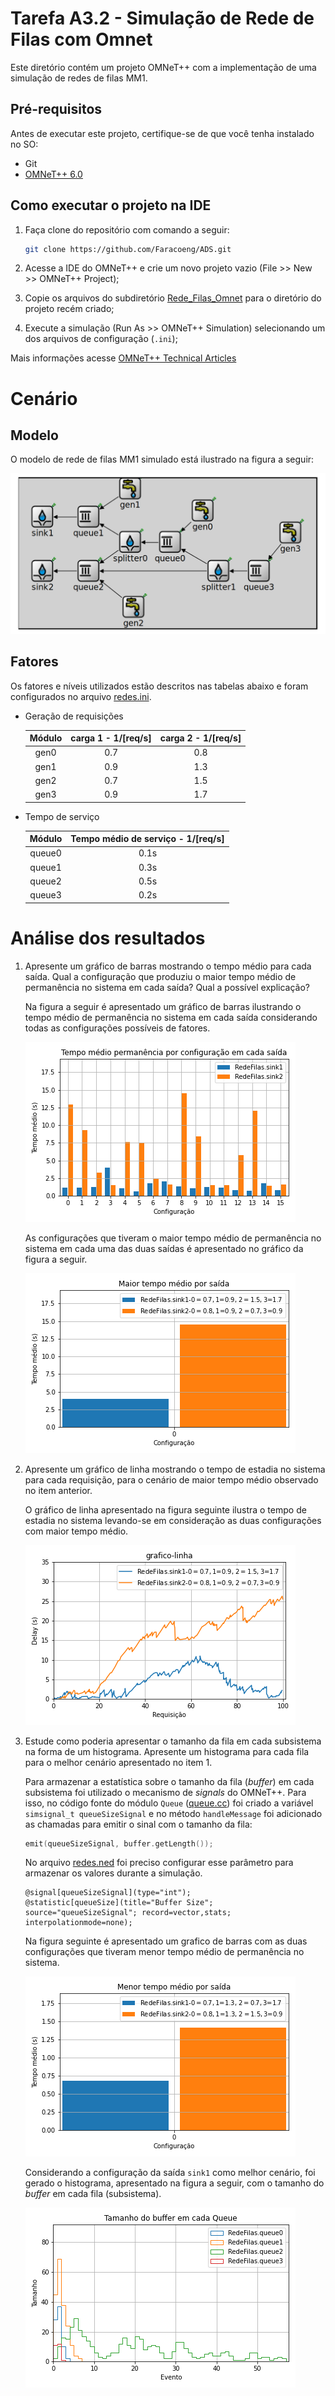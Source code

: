 # Tarefa A3.2 - Simulação de Rede de Filas com Omnet

Este diretório contém um projeto OMNeT++ com a implementação de uma simulação de redes de filas MM1.

## Pré-requisitos

Antes de executar este projeto, certifique-se de que você tenha instalado no SO:

- Git
- [OMNeT++ 6.0](https://doc.omnetpp.org/omnetpp/InstallGuide.pdf)

## Como executar o projeto na IDE

1. Faça clone do repositório com comando a seguir:
      
   ```bash
   git clone https://github.com/Faracoeng/ADS.git
   ```
2. Acesse a IDE do OMNeT++ e crie um novo projeto vazio (File >> New >> OMNeT++ Project);
3. Copie os arquivos do subdiretório [Rede_Filas_Omnet](./) para o diretório do projeto recém criado;
4. Execute a simulação (Run As >> OMNeT++ Simulation) selecionando um dos arquivos de configuração (`.ini`);

Mais informações acesse [OMNeT++ Technical Articles](https://docs.omnetpp.org/)

# Cenário

## Modelo 

O modelo de rede de filas MM1 simulado está ilustrado na figura a seguir:

![1](./figuras/modelo.png)

## Fatores

Os fatores e níveis utilizados estão descritos nas tabelas abaixo e foram configurados no arquivo [redes.ini](./redes.ini).

* Geração de requisições
  
    | Módulo  | carga 1 - 1\/[req\/s]| carga 2 - 1\/[req\/s]  |
    |:---:|:---:|:---:|
    |gen0   | 0.7  | 0.8  |  
    |gen1   | 0.9  | 1.3  | 
    |gen2   | 0.7  | 1.5  | 
    |gen3   | 0.9  | 1.7  | 

* Tempo de serviço
  
    | Módulo  | Tempo médio de serviço - 1\/[req\/s]|
    |:---:|:---:|
    |queue0   | 0.1s  | 
    |queue1   | 0.3s  | 
    |queue2   | 0.5s  |
    |queue3   | 0.2s  | 


# Análise dos resultados

1. Apresente um gráfico de barras mostrando o tempo médio para cada saída. Qual a configuração que produziu o maior tempo médio de permanência no sistema em cada saída? Qual a possível explicação?
   
    Na figura a seguir é apresentado um gráfico de barras ilustrando o tempo médio de permanência no sistema em cada saída considerando todas as configurações possíveis de fatores.
   
    ![2](./figuras/tempo-medio-saida.png)

    As configurações que tiveram o maior tempo médio de permanência no sistema em cada uma das duas saídas é apresentado no gráfico da figura a seguir.

    ![3](./figuras/maior-tempo-medio.png)

2. Apresente um gráfico de linha mostrando o tempo de estadia no sistema
para cada requisição, para o cenário de maior tempo médio observado no
item anterior.

    O gráfico de linha apresentado na figura seguinte ilustra o tempo de estadia no sistema levando-se em consideração as duas configurações com maior tempo médio.
    
    ![4](./figuras/grafico-linha.png)

3. Estude como poderia apresentar o tamanho da fila em cada subsistema na
forma de um histograma. Apresente um histograma para cada fila para o melhor cenário apresentado no item 1.

    Para armazenar a estatística sobre o tamanho da fila (*buffer*) em cada subsistema foi utilizado o mecanismo de *signals* do OMNeT++. Para isso, no código fonte do módulo `Queue` ([queue.cc](./queue.cc)) foi criado a variável `simsignal_t queueSizeSignal` e no método `handleMessage` foi adicionado as chamadas para emitir o sinal com o tamanho da fila:
    
    ```c++
    emit(queueSizeSignal, buffer.getLength());
    ```

    No arquivo [redes.ned](./redes.ned) foi preciso configurar esse parâmetro para armazenar os valores durante a simulação.

    ```
    @signal[queueSizeSignal](type="int");
    @statistic[queueSize](title="Buffer Size"; source="queueSizeSignal"; record=vector,stats; interpolationmode=none);
    ```

    Na figura seguinte é apresentado um grafico de barras com as duas configurações que tiveram menor tempo médio de permanência no sistema.

    ![5](./figuras/melhor-cenario.png)

    Considerando a configuração da saída `sink1` como melhor cenário, foi gerado o histograma, apresentado na figura a seguir, com o tamanho do *buffer* em cada fila (subsistema).

    ![6](./figuras/Histograma.png)

    
